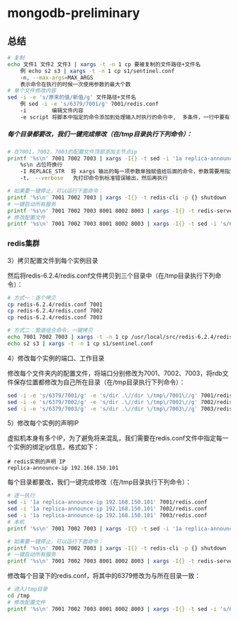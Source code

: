 # mongodb-preliminary

## 总结

~~~sh
# 复制
echo 文件1 文件2 文件3 | xargs -t -n 1 cp 要被复制的文件路径+文件名
	例 echo s2 s3 | xargs -t -n 1 cp s1/sentinel.conf
	-n, --max-args=MAX_ARGS
	表示命令在执行的时候一次使用参数的最大个数
# 单个文件修改内容
sed -i -e 's/原来的值/新值/g' 文件路径+文件名
	例 sed -i -e 's/6379/7001/g' 7001/redis.conf
	-i        编辑文件内容
	-e script 将脚本中指定的命令添加到处理输入时执行的命令中,  多条件，一行中要有多个操作
~~~

##### 每个目录都要改，我们一键完成修改（在/tmp目录执行下列命令）：

```sh
# 在7001，7002，7003的配置文件顶部添加主节点ip
printf '%s\n' 7001 7002 7003 | xargs -I{} -t sed -i '1a replica-announce-ip 192.168.41.129' {}/redis.conf
	%s\n 占位符换行
	-I REPLACE_STR	将 xargs 输出的每一项参数单独赋值给后面的命令，参数需要用指定的替代字符串 REPLACE_STR 代替。REPLACE_STR 可以使用 {} $ @ 等符号，其主要作用是当 xargs command 后有多个参数时，调整参数位置。例如备份以 txt 为-后缀的文件：find . -name "*.txt" | xargs -I {}  cp {} /tmp/{}.bak
	-t， --verbose	先打印命令到标准错误输出，然后再执行
```

```sh
# 如果要一键停止，可以运行下面命令：
printf '%s\n' 7001 7002 7003 | xargs -I{} -t redis-cli -p {} shutdown
# 一键启动所有服务
printf '%s\n' 7001 7002 7003 8001 8002 8003 | xargs -I{} -t redis-server {}/redis.conf
# 修改配置文件
printf '%s\n' 7001 7002 7003 8001 8002 8003 | xargs -I{} -t sed -i 's/6379/{}/g' {}/redis.conf
```









### redis集群

3）拷贝配置文件到每个实例目录

然后将redis-6.2.4/redis.conf文件拷贝到三个目录中（在/tmp目录执行下列命令）：

```sh
# 方式一：逐个拷贝
cp redis-6.2.4/redis.conf 7001
cp redis-6.2.4/redis.conf 7002
cp redis-6.2.4/redis.conf 7003

# 方式二：管道组合命令，一键拷贝
echo 7001 7002 7003 | xargs -t -n 1 cp /usr/local/src/redis-6.2.4/redis.conf
echo s2 s3 | xargs -t -n 1 cp s1/sentinel.conf
```

4）修改每个实例的端口、工作目录

修改每个文件夹内的配置文件，将端口分别修改为7001、7002、7003，将rdb文件保存位置都修改为自己所在目录（在/tmp目录执行下列命令）：

```sh
sed -i -e 's/6379/7001/g' -e 's/dir .\//dir \/tmp\/7001\//g' 7001/redis.conf
sed -i -e 's/6379/7002/g' -e 's/dir .\//dir \/tmp\/7002\//g' 7002/redis.conf
sed -i -e 's/6379/7003/g' -e 's/dir .\//dir \/tmp\/7003\//g' 7003/redis.conf
```

5）修改每个实例的声明IP

虚拟机本身有多个IP，为了避免将来混乱，我们需要在redis.conf文件中指定每一个实例的绑定ip信息，格式如下：

```properties
# redis实例的声明 IP
replica-announce-ip 192.168.150.101
```



每个目录都要改，我们一键完成修改（在/tmp目录执行下列命令）：

```sh
# 逐一执行
sed -i '1a replica-announce-ip 192.168.150.101' 7001/redis.conf
sed -i '1a replica-announce-ip 192.168.150.101' 7002/redis.conf
sed -i '1a replica-announce-ip 192.168.150.101' 7003/redis.conf
# 本机
printf '%s\n' 7001 7002 7003 | xargs -I{} -t sed -i '1a replica-announce-ip 192.168.41.129' {}/redis.conf
```

```sh
# 如果要一键停止，可以运行下面命令：
printf '%s\n' 7001 7002 7003 | xargs -I{} -t redis-cli -p {} shutdown
# 一键启动所有服务
printf '%s\n' 7001 7002 7003 8001 8002 8003 | xargs -I{} -t redis-server {}/redis.conf
```

修改每个目录下的redis.conf，将其中的6379修改为与所在目录一致：

```sh
# 进入/tmp目录
cd /tmp
# 修改配置文件
printf '%s\n' 7001 7002 7003 8001 8002 8003 | xargs -I{} -t sed -i 's/6379/{}/g' {}/redis.conf
```

